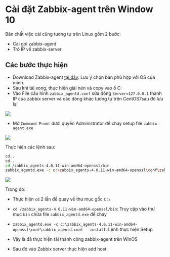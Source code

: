# Cài đặt Zabbix-agent trên Window 10

Bản chất việc cài cũng tương tự trên Linux gổm 2 bước:
- Cài gói zabbix-agent
- Trỏ IP về zabbix-server

## Các bước thực hiện

- Download Zabbix-agent [tại đây](https://www.zabbix.com/download_agents#tab:40LTS). Lưu ý chọn bản phù hợp với OS của mình.
- Sau khi tải xong, thực hiện giải nén và copy vào ổ C: 
- Vào File cấu hình `zabbix_agentd.conf` sửa dòng `Server=127.0.0.1` thành IP của zabbix server và các dòng khác tương tự trên CentOS7sau đó lưu lại
<img src=https://i.imgur.com/iXZQZen.png>

- Mở `Command Promt` dưới quyền Administrator để chạy setup file `zabbix-agent.exe`
<img src=https://i.imgur.com/wdxiYxI.png>

Thực hiện các lệnh sau:
```sh
cd..
cd..
cd /zabbix_agents-4.0.11-win-amd64-openssl/bin
zabbix_agentd.exe -c c:\zabbix_agents-4.0.11-win-amd64-openssl\conf\zabbix_agentd.conf --install
```
<img src=https://i.imgur.com/Jw71aZE.png>

Trong đó:
- Thực hiện `cd` 2 lần để quay về thư mục gốc `C:\`
- `cd /zabbix_agents-4.0.11-win-amd64-openssl/bin`: Truy cập vào thư mục `bin` chứa file `zabbix_agentd.exe` để chạy
- `zabbix_agentd.exe -c c:\zabbix_agents-4.0.11-win-amd64-openssl\conf\zabbix_agentd.conf --install`: Lệnh thực hiện Setup
- Vậy là đã thực hiện tài thành công zabbix-agent trên WinOS

- Sau đó vào Zabbix server thực hiện add host
